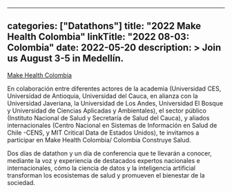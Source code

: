 
---
categories: ["Datathons"]
title: "2022 Make Health Colombia"
linkTitle: "2022 08-03: Colombia"
date: 2022-05-20
description: >
  Join us August 3-5 in Medellín.
---


<a href="https://makehealthlatam.com/" target="_blank">Make Health Colombia</a>


En colaboración entre diferentes actores de la academia (Universidad CES, Universidad de Antioquia, Universidad del Cauca, en alianza con la Universidad Javeriana, la Universidad de Los Andes, Universidad El Bosque y Universidad de Ciencias Aplicadas y Ambientales), el sector público (Instituto Nacional de Salud y Secretaría de Salud del Cauca), y aliados internacionales (Centro Nacional en Sistemas de Información en Salud de Chile -CENS, y MIT Critical Data de Estados Unidos), te invitamos a participar en Make Health Colombia/ Colombia Construye Salud.

Dos días de datathon y un día de conferencia que te llevarán a conocer, mediante la voz y experiencia de destacados expertos nacionales e internacionales, cómo la ciencia de datos y la inteligencia artificial transforman los ecosistemas de salud y promueven el bienestar de la sociedad.
